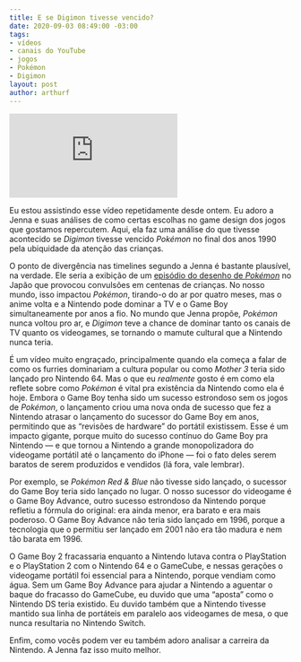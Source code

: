 ```yaml
---
title: E se Digimon tivesse vencido?
date: 2020-09-03 08:49:00 -03:00
tags:
- vídeos
- canais do YouTube
- jogos
- Pokémon
- Digimon
layout: post
author: arthurf
---
```


<iframe class="full-width" src="https://www.youtube.com/embed/Ooq3GXLP2TY" frameborder="0" allow="accelerometer; autoplay; encrypted-media; gyroscope; picture-in-picture" allowfullscreen></iframe>

Eu estou assistindo esse vídeo repetidamente desde ontem. Eu adoro a Jenna e suas análises de como certas escolhas no game design dos jogos que gostamos repercutem. Aqui, ela faz uma análise do que tivesse acontecido se *Digimon* tivesse vencido *Pokémon* no final dos anos 1990 pela ubiquidade da atenção das crianças.

O ponto de divergência nas timelines segundo a Jenna é bastante plausível, na verdade. Ele seria a exibição de um [episódio do desenho de *Pokémon*](https://pt.wikipedia.org/wiki/Dennō_Senshi_Porygon) no Japão que provocou convulsões em centenas de crianças. No nosso mundo, isso impactou *Pokémon*, tirando-o do ar por quatro meses, mas o anime volta e a Nintendo pode dominar a TV e o Game Boy simultaneamente por anos a fio. No mundo que Jenna propõe, *Pokémon* nunca voltou pro ar, e *Digimon* teve a chance de dominar tanto os canais de TV quanto os videogames, se tornando o mamute cultural que a Nintendo nunca teria.

É um vídeo muito engraçado, principalmente quando ela começa a falar de como os furries dominariam a cultura popular ou como *Mother 3* teria sido lançado pro Nintendo 64. Mas o que eu *realmente* gosto é em como ela reflete sobre como *Pokémon* é vital pra existência da Nintendo como ela é hoje. Embora o Game Boy tenha sido um sucesso estrondoso sem os jogos de *Pokémon*, o lançamento criou uma nova onda de sucesso que fez a Nintendo atrasar o lançamento do sucessor do Game Boy em anos, permitindo que as “revisões de hardware” do portátil existissem. Esse é um impacto gigante, porque muito do sucesso contínuo do Game Boy pra Nintendo — e que tornou a Nintendo a grande monopolizadora do videogame portátil até o lançamento do iPhone — foi o fato deles serem baratos de serem produzidos e vendidos (lá fora, vale lembrar).

Por exemplo, se *Pokémon Red & Blue* não tivesse sido lançado, o sucessor do Game Boy teria sido lançado no lugar. O nosso sucessor do videogame é o Game Boy Advance, outro sucesso estrondoso da Nintendo porque refletiu a fórmula do original: era ainda menor, era barato e era mais poderoso. O Game Boy Advance não teria sido lançado em 1996, porque a tecnologia que o permitiu ser lançado em 2001 não era tão madura e nem tão barata em 1996.

O Game Boy 2 fracassaria enquanto a Nintendo lutava contra o PlayStation e o PlayStation 2 com o Nintendo 64 e o GameCube, e nessas gerações o videogame portátil foi essencial para a Nintendo, porque vendiam como água. Sem um Game Boy Advance para ajudar a Nintendo a aguentar o baque do fracasso do GameCube, eu duvido que uma “aposta” como o Nintendo DS teria existido. Eu duvido também que a Nintendo tivesse mantido sua linha de portáteis em paralelo aos videogames de mesa, o que nunca resultaria no Nintendo Switch.

Enfim, como vocês podem ver eu também adoro analisar a carreira da Nintendo. A Jenna faz isso muito melhor.
